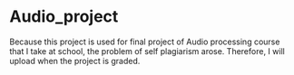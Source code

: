 # Audio_project
Because this project is used for final project of Audio processing course that I take at school, the problem of self plagiarism arose. Therefore, I will upload when the project is graded.
